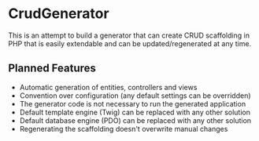 CrudGenerator
=============

This is an attempt to build a generator that can create CRUD scaffolding in PHP that is easily extendable
and can be updated/regenerated at any time.

Planned Features
----------------

- Automatic generation of entities, controllers and views
- Convention over configuration (any default settings can be overridden)
- The generator code is not necessary to run the generated application
- Default template engine (Twig) can be replaced with any other solution
- Default database engine (PDO) can be replaced with any other solution
- Regenerating the scaffolding doesn't overwrite manual changes
